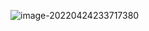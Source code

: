 

![image-20220424233717380](/Users/wangpaopaopao/Library/Application%20Support/typora-user-images/image-20220424233717380.png)

